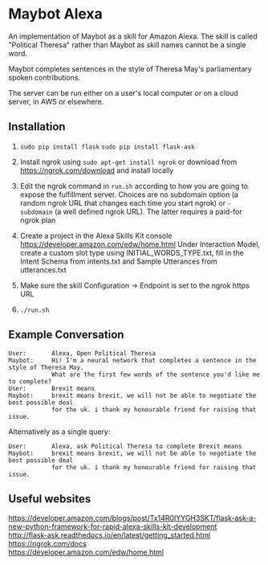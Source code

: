 Maybot Alexa
============

An implementation of Maybot as a skill for Amazon Alexa. The skill is called "Political Theresa" rather than Maybot as skill names cannot be a single word.

Maybot completes sentences in the style of Theresa May's parliamentary spoken contributions.

The server can be run either on a user's local computer or on a cloud server, in AWS or elsewhere.


Installation
------------

1. `sudo pip install flask`
   `sudo pip install flask-ask`

2. Install ngrok using `sudo apt-get install ngrok` or download from https://ngrok.com/download and install locally 

3. Edit the ngrok command in `run.sh` according to how you are going to expose the fulfillment server. Choices are no subdomain option (a random ngrok URL that changes each time you start ngrok) or `-subdomain` (a well defined ngrok URL). The latter requires a paid-for ngrok plan

4. Create a project in the Alexa Skills Kit console https://developer.amazon.com/edw/home.html
   Under Interaction Model, create a custom slot type using INITIAL_WORDS_TYPE.txt, fill in the Intent Schema from intents.txt and Sample Utterances from utterances.txt
   
6. Make sure the skill Configuration -> Endpoint is set to the ngrok https URL

7. `./run.sh`


Example Conversation
--------------------

```
User:       Alexa, Open Political Theresa
Maybot:     Hi! I'm a neural network that completes a sentence in the style of Theresa May.
            What are the first few words of the sentence you'd like me to complete?
User:       Brexit means
Maybot:     brexit means brexit, we will not be able to negotiate the best possible deal
            for the uk. i thank my honourable friend for raising that issue.
```
Alternatively as a single query:
```
User:       Alexa, ask Political Theresa to complete Brexit means
Maybot:     brexit means brexit, we will not be able to negotiate the best possible deal
            for the uk. i thank my honourable friend for raising that issue.
```


Useful websites
---------------

https://developer.amazon.com/blogs/post/Tx14R0IYYGH3SKT/flask-ask-a-new-python-framework-for-rapid-alexa-skills-kit-development  
http://flask-ask.readthedocs.io/en/latest/getting_started.html  
https://ngrok.com/docs  
https://developer.amazon.com/edw/home.html
